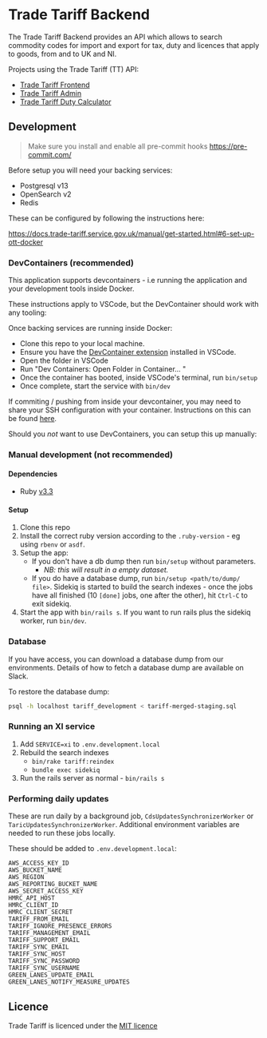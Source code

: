 # Trade Tariff Backend

The Trade Tariff Backend provides an API which allows to search commodity codes
for import and export for tax, duty and licences that apply to goods, from and
to UK and NI.

Projects using the Trade Tariff (TT) API:

- [Trade Tariff Frontend](https://github.com/trade-tariff/trade-tariff-frontend)
- [Trade Tariff Admin](https://github.com/trade-tariff/trade-tariff-admin)
- [Trade Tariff Duty Calculator](https://github.com/trade-tariff/trade-tariff-duty-calculator)

## Development

> Make sure you install and enable all pre-commit hooks https://pre-commit.com/

Before setup you will need your backing services:

- Postgresql v13
- OpenSearch v2
- Redis

These can be configured by following the instructions here:

https://docs.trade-tariff.service.gov.uk/manual/get-started.html#6-set-up-ott-docker

### DevContainers (recommended)

This application supports devcontainers - i.e running the application and your development tools inside Docker.

These instructions apply to VSCode, but the DevContainer should work with any tooling:

Once backing services are running inside Docker:

* Clone this repo to your local machine.
* Ensure you have the [DevContainer extension](https://marketplace.visualstudio.com/items?itemName=ms-vscode-remote.remote-containers) installed in VSCode.
* Open the folder in VSCode
* Run "Dev Containers: Open Folder in Container... "
* Once the container has booted, inside VSCode's terminal, run `bin/setup`
* Once complete, start the service with `bin/dev`

If commiting / pushing from inside your devcontainer, you may need to share your SSH configuration with your container. Instructions on this can be found [here](https://code.visualstudio.com/remote/advancedcontainers/sharing-git-credentials).

Should you *not* want to use DevContainers, you can setup this up manually:

### Manual development (not recommended)

#### Dependencies

- Ruby [v3.3](https://github.com/trade-tariff/trade-tariff-frontend/blob/main/.ruby-version#L1)

#### Setup

1. Clone this repo
2. Install the correct ruby version according to the `.ruby-version` - eg using
  `rbenv` or `asdf`.
3. Setup the app:
    - If you don't have a db dump then run `bin/setup` without parameters.
      - _NB: this will result in a empty dataset._
    - If you do have a database dump, run `bin/setup <path/to/dump/ file>`.
      Sidekiq is started to build the search indexes - once the jobs have all
      finished (10 `[done]` jobs, one after the other), hit `Ctrl-C` to exit
      sidekiq.
4. Start the app with `bin/rails s`. If you want to run rails plus the sidekiq worker, run `bin/dev`.

### Database

If you have access, you can download a database dump from our environments.
Details of how to fetch a database dump are available on Slack.

To restore the database dump:

```sh
psql -h localhost tariff_development < tariff-merged-staging.sql
```

### Running an XI service

1. Add `SERVICE=xi` to `.env.development.local`
2. Rebuild the search indexes
   - `bin/rake tariff:reindex`
   - `bundle exec sidekiq`
3. Run the rails server as normal - `bin/rails s`

### Performing daily updates

These are run daily by a background job, `CdsUpdatesSynchronizerWorker` or
`TaricUpdatesSynchronizerWorker`. Additional environment variables are needed to
run these jobs locally.

These should be added to `.env.development.local`:

```text
AWS_ACCESS_KEY_ID
AWS_BUCKET_NAME
AWS_REGION
AWS_REPORTING_BUCKET_NAME
AWS_SECRET_ACCESS_KEY
HMRC_API_HOST
HMRC_CLIENT_ID
HMRC_CLIENT_SECRET
TARIFF_FROM_EMAIL
TARIFF_IGNORE_PRESENCE_ERRORS
TARIFF_MANAGEMENT_EMAIL
TARIFF_SUPPORT_EMAIL
TARIFF_SYNC_EMAIL
TARIFF_SYNC_HOST
TARIFF_SYNC_PASSWORD
TARIFF_SYNC_USERNAME
GREEN_LANES_UPDATE_EMAIL
GREEN_LANES_NOTIFY_MEASURE_UPDATES
```

## Licence

Trade Tariff is licenced under the [MIT licence](https://github.com/trade-tariff/trade-tariff-backend/blob/main/LICENCE.txt)
